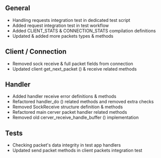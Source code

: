 ## General
- Handling requests integration test in dedicated test script
- Added request integration test in test workflow
- Added CLIENT_STATS & CONNECTION_STATS compilation definitions
- Updated & added more packets types & methods

## Client / Connection
- Removed sock receive & full packet fields from connection
- Updated client get_next_packet () & receive related methods

## Handler
- Added handler receive error definitions & methods
- Refactored handler_do () related methods and removed extra checks
- Removed SockReceive structure definition & methods
- Refactored main cerver packet handler related methods
- Removed old cerver_receive_handle_buffer () implementation

## Tests
- Checking packet's data integrity in test app handlers
- Updated send packet methods in client packets integration test